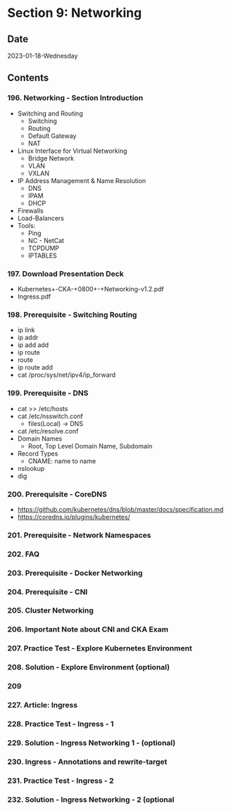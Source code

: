 # Section 9: Networking

## Date

2023-01-18-Wednesday

## Contents

### 196. Networking - Section Introduction

- Switching and Routing
  - Switching
  - Routing
  - Default Gateway
  - NAT
- Linux Interface for Virtual Networking
  - Bridge Network
  - VLAN
  - VXLAN
- IP Address Management & Name Resolution
  - DNS
  - IPAM
  - DHCP
- Firewalls
- Load-Balancers
- Tools:
  - Ping
  - NC - NetCat
  - TCPDUMP
  - IPTABLES

### 197. Download Presentation Deck

- Kubernetes+-CKA-+0800+-+Networking-v1.2.pdf
- Ingress.pdf

### 198. Prerequisite - Switching Routing

- ip link
- ip addr
- ip add add
- ip route
- route
- ip route add
- cat /proc/sys/net/ipv4/ip_forward

### 199. Prerequisite - DNS

- cat >> /etc/hosts
- cat /etc/nsswitch.conf
  - files(Local) -> DNS
- cat /etc/resolve.conf
- Domain Names
  - Root, Top Level Domain Name, Subdomain
- Record Types
  - CNAME: name to name
- nslookup
- dig

### 200. Prerequisite - CoreDNS

- https://github.com/kubernetes/dns/blob/master/docs/specification.md
- https://coredns.io/plugins/kubernetes/

### 201. Prerequisite - Network Namespaces

### 202. FAQ

### 203. Prerequisite - Docker Networking

### 204. Prerequisite - CNI

### 205. Cluster Networking

### 206. Important Note about CNI and CKA Exam

### 207. Practice Test - Explore Kubernetes Environment

### 208. Solution - Explore Environment (optional)

### 209

### 227. Article: Ingress

### 228. Practice Test - Ingress - 1

### 229. Solution - Ingress Networking 1 - (optional)

### 230. Ingress - Annotations and rewrite-target

### 231. Practice Test - Ingress - 2

### 232. Solution - Ingress Networking - 2 (optional
